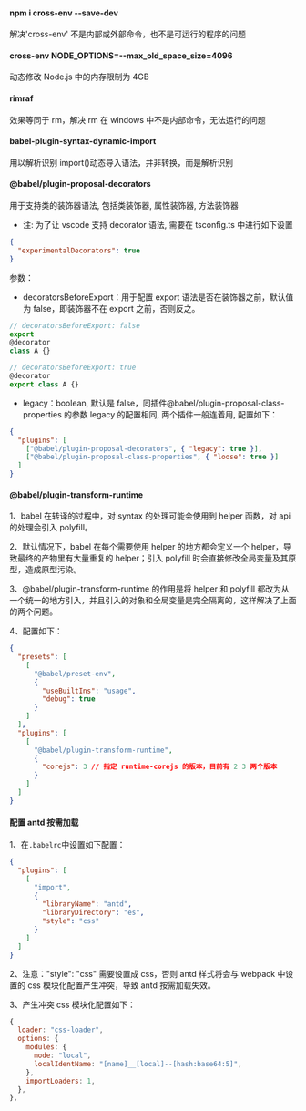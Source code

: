 #### npm i cross-env --save-dev

解决'cross-env' 不是内部或外部命令，也不是可运行的程序的问题

#### cross-env NODE_OPTIONS=--max_old_space_size=4096

动态修改 Node.js 中的内存限制为 4GB

#### rimraf

效果等同于 rm，解决 rm 在 windows 中不是内部命令，无法运行的问题

#### babel-plugin-syntax-dynamic-import

用以解析识别 import()动态导入语法，并非转换，而是解析识别

#### @babel/plugin-proposal-decorators

用于支持类的装饰器语法, 包括类装饰器, 属性装饰器, 方法装饰器

- 注: 为了让 vscode 支持 decorator 语法, 需要在 tsconfig.ts 中进行如下设置

```json
{
  "experimentalDecorators": true
}
```

参数：

- decoratorsBeforeExport：用于配置 export 语法是否在装饰器之前，默认值为 false，即装饰器不在 export 之前，否则反之。

```js
// decoratorsBeforeExport: false
export
@decorator
class A {}

// decoratorsBeforeExport: true
@decorator
export class A {}
```

- legacy：boolean, 默认是 false，同插件@babel/plugin-proposal-class-properties 的参数 legacy 的配置相同, 两个插件一般连着用, 配置如下：

```json
{
  "plugins": [
    ["@babel/plugin-proposal-decorators", { "legacy": true }],
    ["@babel/plugin-proposal-class-properties", { "loose": true }]
  ]
}
```

#### @babel/plugin-transform-runtime

1、babel 在转译的过程中，对 syntax 的处理可能会使用到 helper 函数，对 api 的处理会引入 polyfill。

2、默认情况下，babel 在每个需要使用 helper 的地方都会定义一个 helper，导致最终的产物里有大量重复的 helper；引入 polyfill 时会直接修改全局变量及其原型，造成原型污染。

3、@babel/plugin-transform-runtime 的作用是将 helper 和 polyfill 都改为从一个统一的地方引入，并且引入的对象和全局变量是完全隔离的，这样解决了上面的两个问题。

4、配置如下：

```json
{
  "presets": [
    [
      "@babel/preset-env",
      {
        "useBuiltIns": "usage",
        "debug": true
      }
    ]
  ],
  "plugins": [
    [
      "@babel/plugin-transform-runtime",
      {
        "corejs": 3 // 指定 runtime-corejs 的版本，目前有 2 3 两个版本
      }
    ]
  ]
}
```

#### 配置 antd 按需加载

1、在`.babelrc`中设置如下配置：

```json
{
  "plugins": [
    [
      "import",
      {
        "libraryName": "antd",
        "libraryDirectory": "es",
        "style": "css"
      }
    ]
  ]
}
```

2、注意："style": "css" 需要设置成 css，否则 antd 样式将会与 webpack 中设置的 css 模块化配置产生冲突，导致 antd 按需加载失效。

3、产生冲突 css 模块化配置如下：

```js
{
  loader: "css-loader",
  options: {
    modules: {
      mode: "local",
      localIdentName: "[name]__[local]--[hash:base64:5]",
    },
    importLoaders: 1,
  },
},
```
